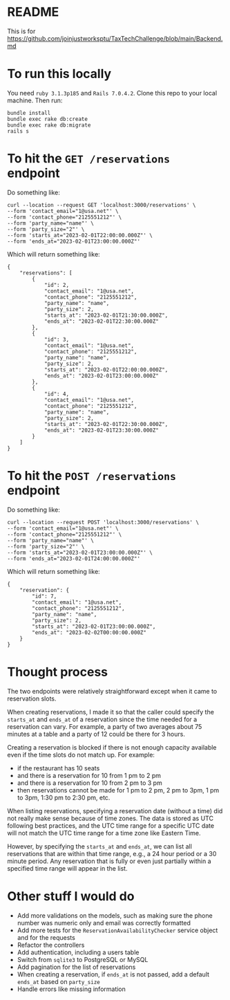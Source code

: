 # README

This is for https://github.com/joinjustworksptu/TaxTechChallenge/blob/main/Backend.md

# To run this locally

You need `ruby 3.1.3p185` and `Rails 7.0.4.2`.  Clone this repo to your local machine.  Then run:

```
bundle install
bundle exec rake db:create
bundle exec rake db:migrate
rails s
```

# To hit the `GET /reservations` endpoint

Do something like:

```
curl --location --request GET 'localhost:3000/reservations' \
--form 'contact_email="1@usa.net"' \
--form 'contact_phone="2125551212"' \
--form 'party_name="name"' \
--form 'party_size="2"' \
--form 'starts_at="2023-02-01T22:00:00.000Z"' \
--form 'ends_at="2023-02-01T23:00:00.000Z"'
```

Which will return something like:

```
{
    "reservations": [
        {
            "id": 2,
            "contact_email": "1@usa.net",
            "contact_phone": "2125551212",
            "party_name": "name",
            "party_size": 2,
            "starts_at": "2023-02-01T21:30:00.000Z",
            "ends_at": "2023-02-01T22:30:00.000Z"
        },
        {
            "id": 3,
            "contact_email": "1@usa.net",
            "contact_phone": "2125551212",
            "party_name": "name",
            "party_size": 2,
            "starts_at": "2023-02-01T22:00:00.000Z",
            "ends_at": "2023-02-01T23:00:00.000Z"
        },
        {
            "id": 4,
            "contact_email": "1@usa.net",
            "contact_phone": "2125551212",
            "party_name": "name",
            "party_size": 2,
            "starts_at": "2023-02-01T22:30:00.000Z",
            "ends_at": "2023-02-01T23:30:00.000Z"
        }
    ]
}
```
# To hit the `POST /reservations` endpoint

Do something like:

```
curl --location --request POST 'localhost:3000/reservations' \
--form 'contact_email="1@usa.net"' \
--form 'contact_phone="2125551212"' \
--form 'party_name="name"' \
--form 'party_size="2"' \
--form 'starts_at="2023-02-01T23:00:00.000Z"' \
--form 'ends_at="2023-02-01T24:00:00.000Z"'
```

Which will return something like:

```
{
    "reservation": {
        "id": 7,
        "contact_email": "1@usa.net",
        "contact_phone": "2125551212",
        "party_name": "name",
        "party_size": 2,
        "starts_at": "2023-02-01T23:00:00.000Z",
        "ends_at": "2023-02-02T00:00:00.000Z"
    }
}
```

# Thought process

The two endpoints were relatively straightforward except when it came to reservation slots.

When creating reservations, I made it so that the caller could specify the `starts_at` and `ends_at` of a reservation
since the time needed for a reservation can vary.  For example, a party of two averages about 75 minutes at a table
and a party of 12 could be there for 3 hours.

Creating a reservation is blocked if there is not enough capacity available even if the time slots do not match up.
For example:
- if the restaurant has 10 seats
- and there is a reservation for 10 from 1 pm to 2 pm
- and there is a reservation for 10 from 2 pm to 3 pm
- then reservations cannot be made for 1 pm to 2 pm, 2 pm to 3pm, 1 pm to 3pm, 1:30 pm to 2:30 pm, etc.

When listing reservations, specifying a reservation date (without a time) did not really make sense because of time
zones.  The data is stored as UTC following best practices, and the UTC time range for a specific UTC date will not
match the UTC time range for a time zone like Eastern Time.

However, by specifying the `starts_at` and `ends_at`, we can list all reservations that are within that time range,
e.g., a 24 hour period or a 30 minute period.  Any reservation that is fully or even just partially within a
specified time range will appear in the list.

# Other stuff I would do

- Add more validations on the models, such as making sure the phone number was numeric only and email was correctly
formatted
- Add more tests for the `ReservationAvailabilityChecker` service object and for the requests
- Refactor the controllers
- Add authentication, including a users table
- Switch from `sqlite3` to PostgreSQL or MySQL
- Add pagination for the list of reservations
- When creating a reservation, if `ends_at` is not passed, add a default `ends_at` based on `party_size`
- Handle errors like missing information
